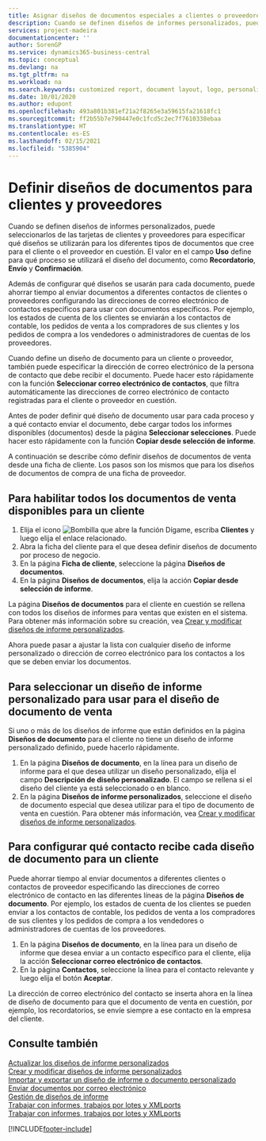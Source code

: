 ```yaml
---
title: Asignar diseños de documentos especiales a clientes o proveedores | Documentos de Microsoft
description: Cuando se definen diseños de informes personalizados, puede seleccionarlos de las tarjetas de clientes y proveedores para especificar que los diseños seleccionados se utilizarán para los documentos que cree para el cliente o el proveedor en cuestión.
services: project-madeira
documentationcenter: ''
author: SorenGP
ms.service: dynamics365-business-central
ms.topic: conceptual
ms.devlang: na
ms.tgt_pltfrm: na
ms.workload: na
ms.search.keywords: customized report, document layout, logo, personalize
ms.date: 10/01/2020
ms.author: edupont
ms.openlocfilehash: 493a801b381ef21a2f8265e3a59615fa21618fc1
ms.sourcegitcommit: ff2b55b7e790447e0c1fcd5c2ec7f7610338ebaa
ms.translationtype: HT
ms.contentlocale: es-ES
ms.lasthandoff: 02/15/2021
ms.locfileid: "5385904"
---
```

# <a name="define-document-layouts-for-customers-and-vendors"></a>Definir diseños de documentos para clientes y proveedores
Cuando se definen diseños de informes personalizados, puede seleccionarlos de las tarjetas de clientes y proveedores para especificar qué diseños se utilizarán para los diferentes tipos de documentos que cree para el cliente o el proveedor en cuestión. El valor en el campo **Uso** define para qué proceso se utilizará el diseño del documento, como **Recordatorio**, **Envío** y **Confirmación**.

Además de configurar qué diseños se usarán para cada documento, puede ahorrar tiempo al enviar documentos a diferentes contactos de clientes o proveedores configurando las direcciones de correo electrónico de contactos específicos para usar con documentos específicos. Por ejemplo, los estados de cuenta de los clientes se enviarán a los contactos de contable, los pedidos de venta a los compradores de sus clientes y los pedidos de compra a los vendedores o administradores de cuentas de los proveedores.

Cuando define un diseño de documento para un cliente o proveedor, también puede especificar la dirección de correo electrónico de la persona de contacto que debe recibir el documento. Puede hacer esto rápidamente con la función **Seleccionar correo electrónico de contactos**, que filtra automáticamente las direcciones de correo electrónico de contacto registradas para el cliente o proveedor en cuestión.

Antes de poder definir qué diseño de documento usar para cada proceso y a qué contacto enviar el documento, debe cargar todos los informes disponibles (documentos) desde la página **Seleccionar selecciones**. Puede hacer esto rápidamente con la función **Copiar desde selección de informe**.

A continuación se describe cómo definir diseños de documentos de venta desde una ficha de cliente. Los pasos son los mismos que para los diseños de documentos de compra de una ficha de proveedor.

## <a name="to-enable-all-available-sales-documents-for-a-customer"></a>Para habilitar todos los documentos de venta disponibles para un cliente
1. Elija el icono ![Bombilla que abre la función Dígame](media/ui-search/search_small.png "Dígame qué desea hacer"), escriba **Clientes** y luego elija el enlace relacionado.
2. Abra la ficha del cliente para el que desea definir diseños de documento por proceso de negocio.
3. En la página **Ficha de cliente**, seleccione la página **Diseños de documentos**.
4. En la página **Diseños de documentos**, elija la acción **Copiar desde selección de informe**.

La página **Diseños de documentos** para el cliente en cuestión se rellena con todos los diseños de informes para ventas que existen en el sistema. Para obtener más información sobre su creación, vea [Crear y modificar diseños de informe personalizados](ui-how-create-custom-report-layout.md).

Ahora puede pasar a ajustar la lista con cualquier diseño de informe personalizado o dirección de correo electrónico para los contactos a los que se deben enviar los documentos.

## <a name="to-select-a-custom-report-layout-to-use-for-the-sales-document-layout"></a>Para seleccionar un diseño de informe personalizado para usar para el diseño de documento de venta
Si uno o más de los diseños de informe que están definidos en la página **Diseños de documento** para el cliente no tiene un diseño de informe personalizado definido, puede hacerlo rápidamente.

1. En la página **Diseños de documento**, en la línea para un diseño de informe para el que desea utilizar un diseño personalizado, elija el campo **Descripción de diseño personalizado**. El campo se rellena si el diseño del cliente ya está seleccionado o en blanco.
2. En la página **Diseños de informe personalizados**, seleccione el diseño de documento especial que desea utilizar para el tipo de documento de venta en cuestión. Para obtener más información, vea [Crear y modificar diseños de informe personalizados](ui-how-create-custom-report-layout.md).

## <a name="to-set-up-which-contact-receives-which-document-layout-for-a-customer"></a>Para configurar qué contacto recibe cada diseño de documento para un cliente
Puede ahorrar tiempo al enviar documentos a diferentes clientes o contactos de proveedor especificando las direcciones de correo electrónico de contacto en las diferentes líneas de la página **Diseños de documento**. Por ejemplo, los estados de cuenta de los clientes se pueden enviar a los contactos de contable, los pedidos de venta a los compradores de sus clientes y los pedidos de compra a los vendedores o administradores de cuentas de los proveedores.

1. En la página **Diseños de documento**, en la línea para un diseño de informe que desea enviar a un contacto específico para el cliente, elija la acción **Seleccionar correo electrónico de contactos**.
2. En la página **Contactos**, seleccione la línea para el contacto relevante y luego elija el botón **Aceptar**.

La dirección de correo electrónico del contacto se inserta ahora en la línea de diseño de documento para que el documento de venta en cuestión, por ejemplo, los recordatorios, se envíe siempre a ese contacto en la empresa del cliente.

## <a name="see-also"></a>Consulte también  
[Actualizar los diseños de informe personalizados](ui-update-report-layouts.md)  
[Crear y modificar diseños de informe personalizados](ui-how-create-custom-report-layout.md)  
[Importar y exportar un diseño de informe o documento personalizado](ui-how-import-and-export-report-layout.md)  
[Enviar documentos por correo electrónico](ui-how-send-documents-email.md)  
[Gestión de diseños de informe](ui-manage-report-layouts.md)  
[Trabajar con informes, trabajos por lotes y XMLports](ui-work-report.md)  
[Trabajar con informes, trabajos por lotes y XMLports](ui-work-report.md)  


[!INCLUDE[footer-include](includes/footer-banner.md)]